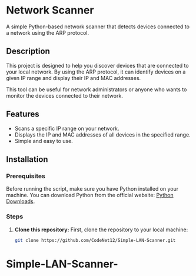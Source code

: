 # Network Scanner

A simple Python-based network scanner that detects devices connected to a network using the ARP protocol.

## Description

This project is designed to help you discover devices that are connected to your local network. By using the ARP protocol, it can identify devices on a given IP range and display their IP and MAC addresses.

This tool can be useful for network administrators or anyone who wants to monitor the devices connected to their network.

## Features

- Scans a specific IP range on your network.
- Displays the IP and MAC addresses of all devices in the specified range.
- Simple and easy to use.

## Installation

### Prerequisites

Before running the script, make sure you have Python installed on your machine. You can download Python from the official website: [Python Downloads](https://www.python.org/downloads/).

### Steps

1. **Clone this repository:**
   First, clone the repository to your local machine:
   ```bash
   git clone https://github.com/CodeNet12/Simple-LAN-Scanner.git
# Simple-LAN-Scanner-

